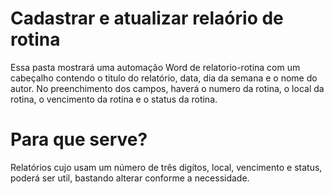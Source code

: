 # Cadastrar e atualizar relaório de rotina
Essa pasta mostrará uma automação Word de relatorio-rotina com um cabeçalho contendo o titulo do relatório, data, dia da semana e o nome do autor. No preenchimento dos campos, haverá o numero da rotina, o local da rotina, o vencimento da rotina e o status da rotina.

# Para que serve?
Relatórios cujo usam um número de três digítos, local, vencimento e status, poderá ser util, bastando alterar conforme a necessidade.
